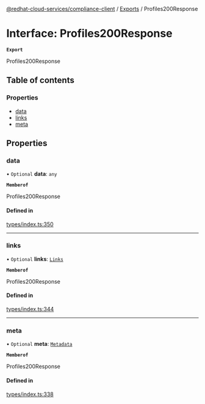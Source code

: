 [@redhat-cloud-services/compliance-client](../README.md) / [Exports](../modules.md) / Profiles200Response

# Interface: Profiles200Response

**`Export`**

Profiles200Response

## Table of contents

### Properties

- [data](Profiles200Response.md#data)
- [links](Profiles200Response.md#links)
- [meta](Profiles200Response.md#meta)

## Properties

### data

• `Optional` **data**: `any`

**`Memberof`**

Profiles200Response

#### Defined in

[types/index.ts:350](https://github.com/AsToNlele/javascript-clients/blob/main/packages/compliance/types/index.ts#L350)

___

### links

• `Optional` **links**: [`Links`](Links.md)

**`Memberof`**

Profiles200Response

#### Defined in

[types/index.ts:344](https://github.com/AsToNlele/javascript-clients/blob/main/packages/compliance/types/index.ts#L344)

___

### meta

• `Optional` **meta**: [`Metadata`](Metadata.md)

**`Memberof`**

Profiles200Response

#### Defined in

[types/index.ts:338](https://github.com/AsToNlele/javascript-clients/blob/main/packages/compliance/types/index.ts#L338)
